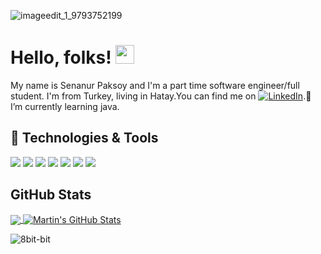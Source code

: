 

![imageedit_1_9793752199](https://user-images.githubusercontent.com/66176697/164078385-5a81278e-debe-40f5-921b-0ee6b3fee089.png)



# Hello, folks! <img src="https://raw.githubusercontent.com/MartinHeinz/MartinHeinz/master/wave.gif" width="30px">

My name is Senanur Paksoy and I'm a part time software engineer/full student. I'm from Turkey, living in Hatay.You can find me on [![LinkedIn][3.2]][3].🌱 I’m currently learning java.


## 🔧 Technologies & Tools
![](https://img.shields.io/badge/OS-Linux-informational?style=flat&logo=linux&logoColor=white&color=2bbc8a)
![](https://img.shields.io/badge/Editor-IntelliJ_IDEA-informational?style=flat&logo=intellij-idea&logoColor=white&color=2bbc8a)
![](https://img.shields.io/badge/Code-Python-informational?style=flat&logo=python&logoColor=white&color=2bbc8a)
![](https://img.shields.io/badge/Code-JavaScript-informational?style=flat&logo=javascript&logoColor=white&color=2bbc8a)
![](https://img.shields.io/badge/Code-Make-informational?style=flat&logo=cmake&logoColor=white&color=2bbc8a)
![](https://img.shields.io/badge/Tools-PostgreSQL-informational?style=flat&logo=postgresql&logoColor=white&color=2bbc8a)
![](https://img.shields.io/badge/Tools-Kubernetes-informational?style=flat&logo=kubernetes&logoColor=white&color=2bbc8a)




## GitHub Stats

<a href="https://github.com/senanurpaksoy">
  <img align="center" src="https://github-readme-stats.vercel.app/api/top-langs/?username=senanurpaksoy&hide=java,html,tex&title_color=ffffff&text_color=c9cacc&icon_color=2bbc8a&bg_color=1d1f21&langs_count=3" />
</a>
<a href="https://github.com/senanurpaksoy/senanurpaksoy">
  <img align="center" src="https://github-readme-stats.vercel.app/api?username=senanurpaksoy&show_icons=true&line_height=27&count_private=true&title_color=ffffff&text_color=c9cacc&icon_color=2bbc8a&bg_color=1d1f21" alt="Martin's GitHub Stats" />
</a>
                                 
  ![8bit-bit](https://user-images.githubusercontent.com/65506131/163702852-f771fe0a-5638-46f9-b23b-a60c58a3a1d3.gif)


<!-- links to social media icons -->

<!-- icons with padding -->

[1.1]: http://i.imgur.com/tXSoThF.png (twitter icon with padding)
[2.1]: http://i.imgur.com/0o48UoR.png (github icon with padding)

<!-- icons without padding -->

[1.2]: http://i.imgur.com/wWzX9uB.png (twitter icon without padding)
[2.2]: http://i.imgur.com/9I6NRUm.png (github icon without padding)
[3.2]: https://raw.githubusercontent.com/MartinHeinz/MartinHeinz/master/linkedin-3-16.png (LinkedIn icon without padding)
        


<!-- links to your social media accounts -->

[1]: https://twitter.com/senanurrpaksoy
[2]: https://github.com/senanurpaksoy
[3]: https://tr.linkedin.com/in/senanur-paksoy-5a4718197




